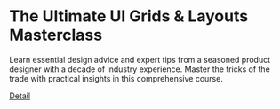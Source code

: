 # The Ultimate UI Grids & Layouts Masterclass

Learn essential design advice and expert tips from a seasoned product designer with a decade of industry experience. Master the tricks of the trade with practical insights in this comprehensive course. 

[Detail](https://eduitfree.com/1wH4)